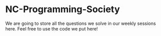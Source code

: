 # NC-Programming-Society
We are going to store all the questions we solve in our weekly sessions here. Feel free to use the code we put here!

